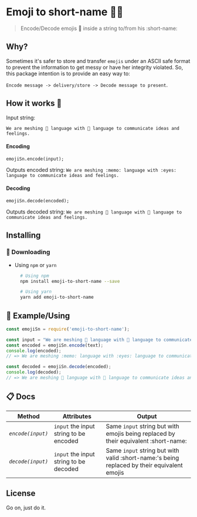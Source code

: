 # Emoji to short-name 🎉😊
> Encode/Decode emojis 📝 inside a string to/from his :short-name:

## Why?
Sometimes it's safer to store and transfer `emojis` under an ASCII safe format to prevent the information to get messy or have her integrity violated. So, this package intention is to provide an easy way to:

`Encode message -> delivery/store -> Decode message to present`.

## How it works 🚀

Input string: 

`We are meshing 📝 language with 👀 language to communicate ideas and feelings.`

#### Encoding
`emojiSn.encode(input);`

Outputs encoded string: `We are meshing :memo: language with :eyes: language to communicate ideas and feelings.`

#### Decoding
`emojiSn.decode(encoded);`

Outputs decoded string: `We are meshing 📝 language with 👀 language to communicate ideas and feelings.`

## Installing
### 📲 Downloading
- Using `npm` or `yarn`

  ```sh
    # Using npm
    npm install emoji-to-short-name --save

    # Using yarn
    yarn add emoji-to-short-name
  ```

## 👀 Example/Using

```js
const emojiSn = require('emoji-to-short-name');

const input = "We are meshing 📝 language with 👀 language to communicate ideas and feelings.";
const encoded = emojiSn.encode(text);
console.log(encoded);
// => We are meshing :memo: language with :eyes: language to communicate ideas and feelings.

const decoded = emojiSn.decode(encoded);
console.log(decoded);
// => We are meshing 📝 language with 👀 language to communicate ideas and feelings.

```

## 📋 Docs
| Method | Attributes | Output |
|---------------------------|-------------|--------------------|
| *`encode(input)`* | `input` the input string to be encoded | Same `input` string but with emojis being replaced by their equivalent :short-name: |
| *`decode(input)`* | `input` the input string to be decoded | Same `input` string but with valid :short-name:'s being replaced by their equivalent emojis |


## License
Go on, just do it.
